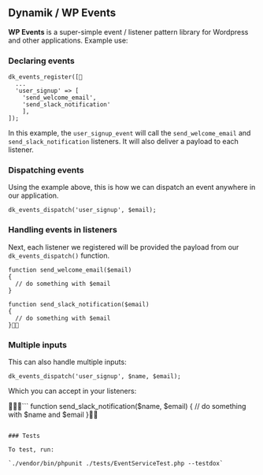 ## Dynamik / WP Events

**WP Events** is a super-simple event / listener pattern library for Wordpress and other applications. Example use:

### Declaring events
```
dk_events_register([
  ...
  'user_signup' => [
    'send_welcome_email',
    'send_slack_notification'
    ],
]);
```

In this example, the `user_signup_event` will call the `send_welcome_email` and `send_slack_notification` listeners. It will also deliver a payload to each listener.

### Dispatching events

Using the example above, this is how we can dispatch an event anywhere in our application.

```
dk_events_dispatch('user_signup', $email);

```

### Handling events in listeners

Next, each listener we registered will be provided the payload from our `dk_events_dispatch()` function.

```
function send_welcome_email($email)
{
  // do something with $email
}
```

```
function send_slack_notification($email)
{
  // do something with $email
}
```

### Multiple inputs

This can also handle multiple inputs:

```
dk_events_dispatch('user_signup', $name, $email);
```

Which you can accept in your listeners:

```
function send_slack_notification($name, $email)
{
  // do something with $name and $email
}
```

### Tests

To test, run:

`./vendor/bin/phpunit ./tests/EventServiceTest.php --testdox`
